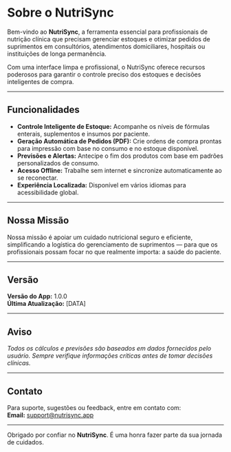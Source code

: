 # Sobre o NutriSync

Bem-vindo ao **NutriSync**, a ferramenta essencial para profissionais de nutrição clínica que precisam gerenciar estoques e otimizar pedidos de suprimentos em consultórios, atendimentos domiciliares, hospitais ou instituições de longa permanência.

Com uma interface limpa e profissional, o NutriSync oferece recursos poderosos para garantir o controle preciso dos estoques e decisões inteligentes de compra.

---

## Funcionalidades

- **Controle Inteligente de Estoque:** Acompanhe os níveis de fórmulas enterais, suplementos e insumos por paciente.
- **Geração Automática de Pedidos (PDF):** Crie ordens de compra prontas para impressão com base no consumo e no estoque disponível.
- **Previsões e Alertas:** Antecipe o fim dos produtos com base em padrões personalizados de consumo.
- **Acesso Offline:** Trabalhe sem internet e sincronize automaticamente ao se reconectar.
- **Experiência Localizada:** Disponível em vários idiomas para acessibilidade global.

---

## Nossa Missão

Nossa missão é apoiar um cuidado nutricional seguro e eficiente, simplificando a logística do gerenciamento de suprimentos — para que os profissionais possam focar no que realmente importa: a saúde do paciente.

---

## Versão

**Versão do App:** 1.0.0  
**Última Atualização:** [DATA]

---

## Aviso

*Todos os cálculos e previsões são baseados em dados fornecidos pelo usuário. Sempre verifique informações críticas antes de tomar decisões clínicas.*

---

## Contato

Para suporte, sugestões ou feedback, entre em contato com:  
**Email:** support@nutrisync.app

---

Obrigado por confiar no **NutriSync**. É uma honra fazer parte da sua jornada de cuidados.
